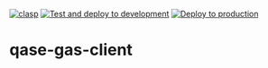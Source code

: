 [![clasp](https://img.shields.io/badge/built%20with-clasp-4285f4.svg)](https://github.com/google/clasp) [![Test and deploy to development](https://github.com/andysumi/qase-gas-client/actions/workflows/deploy_development.yml/badge.svg)](https://github.com/andysumi/qase-gas-client/actions/workflows/deploy_development.yml) [![Deploy to production](https://github.com/andysumi/qase-gas-client/actions/workflows/deploy_production.yml/badge.svg)](https://github.com/andysumi/qase-gas-client/actions/workflows/deploy_production.yml)

# qase-gas-client
